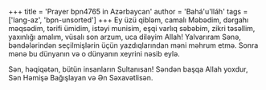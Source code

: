 +++
title = 'Prayer bpn4765 in Azərbaycan'
author = 'Bahá'u'lláh'
tags = ['lang-az', 'bpn-unsorted']
+++
Ey üzü qibləm, camalı Məbədim, dərgahı məqsədim, tərifi ümidim, istəyi munisim, eşqi varlıq səbəbim, zikri təsəllim, yaxınlığı amalım, vüsalı son arzum, uca diləyim Allah! Yalvarıram Sənə, bəndələrindən seçilmişlərin üçün yazdıqlarından məni məhrum etmə. Sonra mənə bu dünyanın və o dünyanın xeyrini nəsib eylə.

Sən, həqiqətən, bütün insanların Sultanısan! Səndən başqa Allah yoxdur, Sən Həmişə Bağışlayan və Ən Səxavətlisən.
